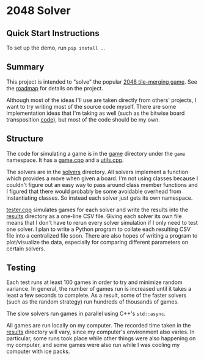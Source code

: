 # 2048 Solver

## Quick Start Instructions
To set up the demo, run `pip install .`.

## Summary

This project is intended to "solve" the popular [2048 tile-merging game](https://github.com/gabrielecirulli/2048).
See the [roadmap](/roadmap.md) for details on the project.

Although most of the ideas I'll use are taken directly from others' projects, I want to try writing most of the source code myself.
There are some implementation ideas that I'm taking as well (such as the bitwise board transposition [code](https://github.com/nneonneo/2048-ai/blob/master/2048.cpp#L38-L48)), but most of the code should be my own.


## Structure
The code for simulating a game is in the [game](/game) directory under the `game` namespace.
It has a [game.cpp](/game/game.cpp) and a [utils.cpp](/game/utils.cpp).

The solvers are in the [solvers](/solvers) directory.
All solvers implement a function which provides a move when given a board.
I'm not using classes because I couldn't figure out an easy way to pass around class member functions and I figured that there would probably be some avoidable overhead from instantiating classes.
So instead each solver just gets its own namespace.

[tester.cpp](/tester.cpp) simulates games for each solver and write the results into the [results](/results) directory as a one-line CSV file.
Giving each solver its own file means that I don't have to rerun every solver simulation if I only need to test one solver.
I plan to write a Python program to collate each resulting CSV file into a centralized file soon.
There are also hopes of writing a program to plot/visualize the data, especially for comparing different parameters on certain solvers.

## Testing
Each test runs at least 100 games in order to try and minimize random variance.
In general, the number of games run is increased until it takes a least a few seconds to complete.
As a result, some of the faster solvers (such as the random strategy) run hundreds of thousands of games.

The slow solvers run games in parallel using C++'s `std::async`.

All games are run locally on my computer.
The recorded time taken in the [results](/results) directory will vary, since my computer's environment also varies.
In particular, some runs took place while other things were also happening on my computer, and some games were also run while I was cooling my computer with ice packs.

